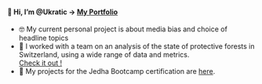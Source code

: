 #### 👋 Hi, I’m @Ukratic -> [My Portfolio](https://ukratic.github.io/)

- 🤓 My current personal project is about media bias and choice of headline topics
- 🌲 I worked with a team on an analysis of the state of protective forests in Switzerland, using a wide range of data and metrics. <br>
[Check it out !](https://github.com/Ukratic/Protection-Forests)
- 🏫 My projects for the Jedha Bootcamp certification are [here](https://github.com/Ukratic/Jedha_fullstack).


<!---
Ukratic/Ukratic is a ✨ special ✨ repository because its `README.md` (this file) appears on your GitHub profile.
You can click the Preview link to take a look at your changes.
--->
